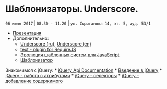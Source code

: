 # Шаблонизаторы. Underscore.
`06 июня 2017` | `08.30 - 11.20` | `ул. Скрыганова 14, эт. 5, ауд. 53/1`

* [Презентация](https://github.com/LisKorzun/learning-js__from-scratch-to-expert/blob/master/seminar_13/lecture/presentation/JS19_TemplateEngine.pdf)
* Дополнительно:
    * [Underscore (ru)](http://underscorejs.ru/), [Underscore (en)](http://underscorejs.org/)
    * [text - plugin for RequireJS](https://github.com/requirejs/text)
    * [Эволюция шаблонных систем для JavaScript](https://learn.javascript.ru/templates)
    * [Шаблонизатор](https://learn.javascript.ru/template-lodash)

Знакомимся с jQuery:
    * [jQuery Api Documentation](https://api.jquery.com/)
    * [Введение в jQuery](http://jquery.page2page.ru/index.php5/%D0%92%D0%B2%D0%B5%D0%B4%D0%B5%D0%BD%D0%B8%D0%B5_%D0%B2_jQuery)
    * [jQuery - работа с атрибутами](http://jquery.page2page.ru/index.php5/%D0%90%D1%82%D1%80%D0%B8%D0%B1%D1%83%D1%82%D1%8B)
    * [jQuery - селекторы](http://jquery.page2page.ru/index.php5/%D0%A1%D0%B5%D0%BB%D0%B5%D0%BA%D1%82%D0%BE%D1%80%D1%8B)
    * [jQuery - добавление содержимого](http://jquery.page2page.ru/index.php5/%D0%9C%D0%B0%D0%BD%D0%B8%D0%BF%D1%83%D0%BB%D1%8F%D1%86%D0%B8%D0%B8#.D0.94.D0.BE.D0.B1.D0.B0.D0.B2.D0.BB.D0.B5.D0.BD.D0.B8.D0.B5_.D1.81.D0.BE.D0.B4.D0.B5.D1.80.D0.B6.D0.B8.D0.BC.D0.BE.D0.B3.D0.BE)
